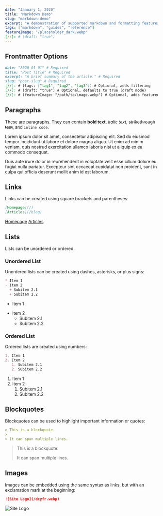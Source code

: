 ```yaml
---
date: "January 1, 2020"
title: "Markdown Demo"
slug: "markdown-demo"
excerpt: "A demonstration of supported markdown and formatting features such as code blocks, lists, etc."
tags: ["markdown", "guides", "reference"]
featureImage: "/placeholder_dark.webp"
[//]: # (draft: "true")
---
```


## Frontmatter Options

```markdown
date: "2020-01-01" # Required
title: "Post Title" # Required
excerpt: "A brief summary of the article." # Required
slug: "post-slug" # Required
[//]: # (tags: ["tag1", "tag2", "tag3"]) # Optional, adds filtering
[//]: # (draft: "true") # Optional, defaults to true (draft mode)
[//]: # (featureImage: "/path/to/image.webp") # Optional, adds featured image elements
```

## Paragraphs

These are paragraphs. They can contain **bold text**, *italic text*, ~~strikethrough text~~, and `inline code`.

Lorem ipsum dolor sit amet, consectetur adipiscing elit. Sed do eiusmod tempor incididunt ut labore et dolore magna aliqua. Ut enim ad minim veniam, quis nostrud exercitation ullamco laboris nisi ut aliquip ex ea commodo consequat.

Duis aute irure dolor in reprehenderit in voluptate velit esse cillum dolore eu fugiat nulla pariatur. Excepteur sint occaecat cupidatat non proident, sunt in culpa qui officia deserunt mollit anim id est laborum.

## Links

Links can be created using square brackets and parentheses:

```markdown
[Homepage](/)
[Articles](/blog)
```

[Homepage](/)
[Articles](/blog)

## Lists

Lists can be unordered or ordered.

### Unordered List

Unordered lists can be created using dashes, asterisks, or plus signs:

```markdown
* Item 1
- Item 2
  + Subitem 2.1
  + Subitem 2.2
```

* Item 1
- Item 2
  + Subitem 2.1
  + Subitem 2.2

### Ordered List

Ordered lists are created using numbers:

```markdown
1. Item 1
2. Item 2
   1. Subitem 2.1
   2. Subitem 2.2
```

1. Item 1
2. Item 2
   1. Subitem 2.1
   2. Subitem 2.2

## Blockquotes

Blockquotes can be used to highlight important information or quotes:

```markdown
> This is a blockquote.
>
> It can span multiple lines.
```

> This is a blockquote.
>
> It can span multiple lines.

## Images

Images can be embedded using the same syntax as links, but with an exclamation mark at the beginning:

```markdown
![Site Logo](/dcyfr.webp)
```

![Site Logo](/dcyfr.webp)
